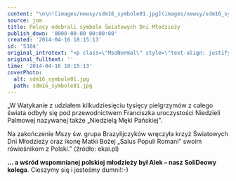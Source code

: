 ```yaml
---
content: "\n\n![images/newsy/sdm16_symbole01.jpg](images/newsy/sdm16_symbole01.jpg)„W Watykanie z udziałem kilkudziesięciu tysięcy pielgrzymów z całego świata odbyły się pod przewodnictwem Franciszka uroczystości Niedzieli Palmowej nazywanej także „Niedzielą Męki Pańskiej\".\_\n\r\n\nNa zakończenie Mszy św. grupa Brazylijczyków wręczyła krzyż Światowych Dni Młodzieży oraz ikonę Matki Bożej „Salus Populi Romani” swoim rówieśnikom z Polski.” (źródło: ekai.pl)\n\r\n\n**… a wśród wspomnianej polskiej młodzieży był Alek – nasz SoliDeowy kolega**. Cieszymy się i jesteśmy dumni!:-)\n"
source: jom
title: Polacy odebrali symbole Światowych Dni Młodzieży
publish_down: '0000-00-00 00:00:00'
created: '2014-04-16 18:15:13'
id: '5384'
original_introtext: "<p class=\"MsoNormal\" style=\"text-align: justify;\"><img src=\"images/newsy/sdm16_symbole01.jpg\" border=\"0\" width=\"250\" height=\"171\" style=\"float: left; border: 0; margin-left: 10px; margin-right: 10px;\" />„W Watykanie z udziałem kilkudziesięciu tysięcy pielgrzymów z całego świata odbyły się pod przewodnictwem Franciszka uroczystości Niedzieli Palmowej nazywanej także „Niedzielą Męki Pańskiej\".\_</p>\r\n<p class=\"MsoNormal\">Na zakończenie Mszy św. grupa Brazylijczyków wręczyła krzyż Światowych Dni Młodzieży oraz ikonę Matki Bożej „Salus Populi Romani” swoim rówieśnikom z Polski.” (źródło: ekai.pl)<br /><br /></p>\r\n<p class=\"MsoNormal\"><strong>… a wśród wspomnianej polskiej młodzieży był Alek – nasz SoliDeowy kolega</strong>. Cieszymy się i jesteśmy dumni!:-)</p>"
original_fulltext: ''
time: '2014-04-16 18:15:13'
coverPhoto:
  alt: sdm16_symbole01.jpg
  path: sdm16_symbole01.jpg
---
```

„W Watykanie z udziałem kilkudziesięciu tysięcy pielgrzymów z całego świata odbyły się pod przewodnictwem Franciszka uroczystości Niedzieli Palmowej nazywanej także „Niedzielą Męki Pańskiej". 


Na zakończenie Mszy św. grupa Brazylijczyków wręczyła krzyż Światowych Dni Młodzieży oraz ikonę Matki Bożej „Salus Populi Romani” swoim rówieśnikom z Polski.” (źródło: ekai.pl)


**… a wśród wspomnianej polskiej młodzieży był Alek – nasz SoliDeowy kolega**. Cieszymy się i jesteśmy dumni!:-)


<!--{{json:{"created_date":"2014-04-16 18:15:13","publish_down":"0000-00-00 00:00:00","id":"5384"}}}-->